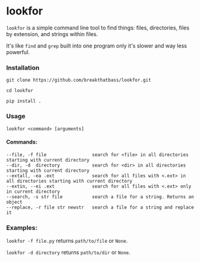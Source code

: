# lookfor

```lookfor``` is a simple command line tool to find things: files, directories, files by extension, and strings within files.

It's like ```find``` and ```grep``` built into one program only it's slower and way less powerful.

### Installation

```git clone https://github.com/breakthatbass/lookfor.git```

```cd lookfor```

```pip install .```


### Usage

```lookfor <command> [arguments]```

#### Commands:
```
--file, -f file                 search for <file> in all directories starting with current directory
--dir, -d  directory            search for <dir> in all directories starting with current directory
--extall, -ea .ext              search for all files with <.ext> in all directories starting with current directory
--extin, --ei .ext              search for all files with <.ext> only in current directory
--search, -s str file           search a file for a string. Returns an object
--replace, -r file str newstr   search a file for a string and replace it
```

### Examples:

```lookfor -f file.py``` returns ```path/to/file``` or ```None```.

```lookfor -d directory``` returns ```path/to/dir``` or ```None```.